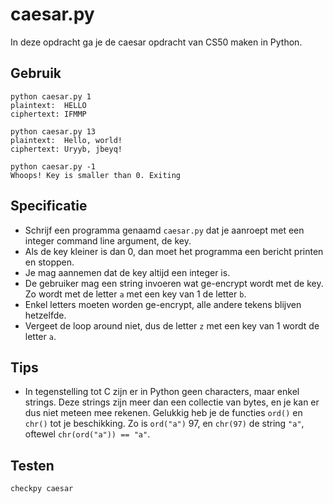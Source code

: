 # caesar.py

In deze opdracht ga je de caesar opdracht van CS50 maken in Python.

## Gebruik

	python caesar.py 1
	plaintext:  HELLO
	ciphertext: IFMMP

	python caesar.py 13
	plaintext:  Hello, world!
	ciphertext: Uryyb, jbeyq!

	python caesar.py -1
	Whoops! Key is smaller than 0. Exiting

## Specificatie

* Schrijf een programma genaamd `caesar.py` dat je aanroept met een integer command line argument, de key.
* Als de key kleiner is dan 0, dan moet het programma een bericht printen en stoppen.
* Je mag aannemen dat de key altijd een integer is.
* De gebruiker mag een string invoeren wat ge-encrypt wordt met de key. Zo wordt met de letter `a` met een key van 1 de letter `b`.
* Enkel letters moeten worden ge-encrypt, alle andere tekens blijven hetzelfde.
* Vergeet de loop around niet, dus de letter `z` met een key van 1 wordt de letter `a`.

## Tips

* In tegenstelling tot C zijn er in Python geen characters, maar enkel strings. Deze strings zijn meer dan een collectie van bytes, en je kan er dus niet meteen mee rekenen. Gelukkig heb je de functies `ord()` en `chr()` tot je beschikking. Zo is `ord("a")` 97, en `chr(97)` de string `"a"`, oftewel `chr(ord("a")) == "a"`.

## Testen

	checkpy caesar
